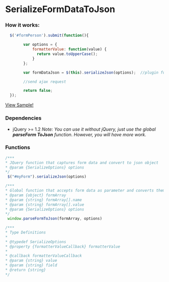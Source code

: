 # SerializeFormDataToJson

### How it works:
```javascript
  $('#formPerson').submit(function(){

        var options = {
            formatterValue: function(value) {
              return value.toUpperCase();
            }
        };

        var formDataJson = $(this).serializeJson(options);  //plugin function

        //send ajax request

        return false;
  });
```
 [View Sample!](http://google.com)
 
 
### Dependencies

- jQuery >= 1.2
*Note: You can use it without jQuery, just use the global **parseForm ToJson** function. However, you will have more work.*

### Functions
```javascript
/***
* JQuery function that captures form data and convert to json object
* @param {SerializeOptions} options 
*/
 $("#myForm").serializeJson(options)
```

```javascript
/***
* Global function that accepts form data as parameter and converts them to json object
* @param {object} formArray 
* @param {string} formArray[].name
* @param {string} formArray[].value
* @param {SerializeOptions} options 
*/
 window.parseFormToJson(formArray, options)
```

```javascript
/***
* Type Definitions
* 
* @typedef SerializeOptions
* @property {formatterValueCallback} formatterValue
*
* @callback formatterValueCallback
* @param {string} value
* @param {string} field
* @return {string}
*/


```
